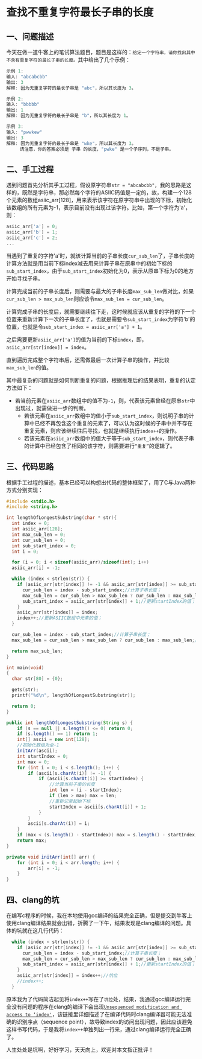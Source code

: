 # 查找不重复字符最长子串的长度

## 一、问题描述

今天在做一道牛客上的笔试算法题目，题目是这样的：`给定一个字符串，请你找出其中不含有重复字符的最长子串的长度。`其中给出了几个示例：

```c
示例 1:
输入: "abcabcbb"
输出: 3
解释: 因为无重复字符的最长子串是 "abc"，所以其长度为 3。

示例 2:
输入: "bbbbb"
输出: 1
解释: 因为无重复字符的最长子串是 "b"，所以其长度为 1。

示例 3:
输入: "pwwkew"
输出: 3
解释: 因为无重复字符的最长子串是 "wke"，所以其长度为 3。
     请注意，你的答案必须是 子串 的长度，"pwke" 是一个子序列，不是子串。
```

## 二、手工过程

遇到问题首先分析其手工过程，假设原字符串`str = "abcabcbb"`，我的思路是这样的，既然是字符串，那必然每个字符的ASIIC码值是一定的，故，构建一个128个元素的数组asiic_arr[128]，用来表示该字符在原字符串中出现的下标，初始化该数组的所有元素为-1，表示目前没有出现过该字符。比如，第一个字符为'a'，则：

```c
asiic_arr['a'] = 0;
asiic_arr['b'] = 1;
asiic_arr['c'] = 2;
...
```

当遇到了重复的字符'a'时，就该计算当前的子串长度`cur_sub_len`了，子串长度的计算方法就是用当前下标index减去用来计算子串在原串中的初始下标的`sub_start_index`，由于`sub_start_index`初始化为0，表示从原串下标为0的地方开始寻找子串。

计算完成当前的子串长度后，则需要与最大的子串长度`max_sub_len`做对比，如果`cur_sub_len > max_sub_len`则应该令`max_sub_len = cur_sub_len`。

计算完成子串的长度后，就需要继续往下走，这时候就应该从重复的字符的下一个位置来重新计算下一次的子串长度了，也就是需要令`sub_start_index`为字符'b'的位置，也就是令`sub_start_index = asiic_arr['a'] + 1`。

之后需要更新`asiic_arr['a']`的值为当前的下标`index`，即，`asiic_arr[str[index]] = index`。

直到遍历完成整个字符串后，还需做最后一次计算子串的操作，并比较`max_sub_len`的值。

其中最复杂的问题就是如何判断重复的问题，根据推理后的结果表明，重复的认定方法如下：

* 若当前元素在`asiic_arr`数组中的值不为`-1`，则，代表该元素曾经在原串`str`中出现过，就需做进一步的判断。
  * 若该元素在`asiic_arr`数组中的值小于`sub_start_index`，则说明子串的计算中已经不再包含这个重复的元素了，可以认为这时候的子串中并不存在重复元素，则应该继续往后寻找，也就是继续执行`index++`的操作。
  * 若该元素在`asiic_arr`数组中的值大于等于`sub_start_index`，则代表子串的计算中已经包含了相同的该字符，则需要进行`“重复”`的逻辑了。

## 三、代码思路

根据手工过程的描述，基本已经可以构想出代码的整体框架了，用了C与Java两种方式分别实现：

```c
#include <stdio.h>
#include <string.h>

int lengthOfLongestSubstring(char * str){
  int index = 0;
  int asiic_arr[128];
  int max_sub_len = 0;
  int cur_sub_len = 0;
  int sub_start_index = 0;
  int i = 0;

  for (i = 0; i < sizeof(asiic_arr)/sizeof(int); i++)
  asiic_arr[i] = -1;

  while (index < strlen(str)) {
    if (asiic_arr[str[index]] != -1 && asiic_arr[str[index]] >= sub_start_index) {
      cur_sub_len = index - sub_start_index;//计算子串长度；
      max_sub_len = cur_sub_len > max_sub_len ? cur_sub_len : max_sub_len;//更新最大子串长度
      sub_start_index = asiic_arr[str[index]] + 1;//更新startIndex的值；
    }
    asiic_arr[str[index]] = index;
    index++;//更新ASIIC数组中元素的值；
  }

  cur_sub_len = index - sub_start_index;//计算子串长度；
  max_sub_len = cur_sub_len > max_sub_len ? cur_sub_len : max_sub_len;//更新最大子串长度

  return max_sub_len;
}

int main(void)
{
  char str[80] = {0};

  gets(str);
  printf("%d\n", lengthOfLongestSubstring(str));

  return 0;
}

```

```java
public int lengthOfLongestSubstring(String s) {
    if (s == null || s.length() <= 0) return 0;
    if (s.length() == 1) return 1;
    int[] ascii = new int[128];
    //初始化数组为全-1
    initArr(ascii);
    int startIndex = 0;
    int max = 0;
    for (int i = 0; i < s.length(); i++) {
        if (ascii[s.charAt(i)] != -1) {
            if (ascii[s.charAt(i)] >= startIndex) {
                //计算当前子串的长度
                int len = (i - startIndex);
                if (len > max) max = len;
                //重新记录起始下标
                startIndex = ascii[s.charAt(i)] + 1;
            }
        }
        ascii[s.charAt(i)] = i;
    }
    if (max < (s.length() - startIndex)) max = s.length() - startIndex;
    return max;
}

private void initArr(int[] arr) {
    for (int i = 0; i < arr.length; i++) {
        arr[i] = -1;
    }
}
```

## 四、clang的坑

在编写c程序的时候，我在本地使用gcc编译的结果完全正确，但是提交到牛客上使用clang编译结果就会出错，折腾了一下午，结果发现是clang编译的问题。具体的坑就在这几行代码：

```c
  while (index < strlen(str)) {
    if (asiic_arr[str[index]] != -1 && asiic_arr[str[index]] >= sub_start_index) {
      cur_sub_len = index - sub_start_index;//计算子串长度；
      max_sub_len = cur_sub_len > max_sub_len ? cur_sub_len : max_sub_len;//更新最大子串长度
      sub_start_index = asiic_arr[str[index]] + 1;//更新startIndex的值；
    }
    asiic_arr[str[index]] = index++;//坑位
    //index++;
  }
```

原本我为了代码简洁起见将`index++`写在了`坑位`处，结果，我通过gcc编译运行完全没有问题的程序在clang的编译下会出现[`Unsequenced modification and access to ‘index'`](http://www.bionoren.com/blog/2013/07/unsequenced-modification-and-access/)，该链接里详细描述了在编译代码时clang编译器可能无法准确的识别序点（sequence point），故导致index的访问出现问题，因此应该避免这样书写代码，于是我将`index++`单独列出一行来，通过clang编译运行完全正确了。

人生处处是坑啊，好好学习，天天向上，欢迎对本文指正批评！
